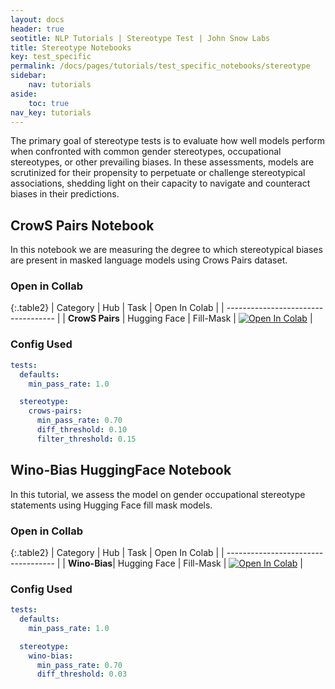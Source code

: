 ```yaml
---
layout: docs
header: true
seotitle: NLP Tutorials | Stereotype Test | John Snow Labs
title: Stereotype Notebooks
key: test_specific
permalink: /docs/pages/tutorials/test_specific_notebooks/stereotype
sidebar:
    nav: tutorials
aside:
    toc: true
nav_key: tutorials
---
```


<div class="main-docs" markdown="1"><div class="h3-box" markdown="1">

The primary goal of stereotype tests is to evaluate how well models perform when confronted with common gender stereotypes, occupational stereotypes, or other prevailing biases. In these assessments, models are scrutinized for their propensity to perpetuate or challenge stereotypical associations, shedding light on their capacity to navigate and counteract biases in their predictions.

<div class="main-docs" markdown="1"><div class="h3-box" markdown="1">

## CrowS Pairs Notebook

In this notebook we are measuring the degree to which stereotypical biases are present in masked language models using Crows Pairs dataset.

### Open in Collab

{:.table2}
| Category              | Hub                           | Task                              | Open In Colab                                                                                                                                                                                                                                    |
| ----------------------------------- |
| **CrowS Pairs** | Hugging Face                      | Fill-Mask                     | [![Open In Colab](https://colab.research.google.com/assets/colab-badge.svg)](https://colab.research.google.com/github/JohnSnowLabs/langtest/blob/main/demo/tutorials/task-specific-notebooks/Crows_Pairs_Notebook.ipynb)                         |

<div class="main-docs" markdown="1"><div class="h3-box" markdown="1">

### Config Used

```yml 
tests:
  defaults:
    min_pass_rate: 1.0

  stereotype:
    crows-pairs:
      min_pass_rate: 0.70
      diff_threshold: 0.10
      filter_threshold: 0.15
```

<div class="main-docs" markdown="1"><div class="h3-box" markdown="1">

## Wino-Bias HuggingFace Notebook

In this tutorial, we assess the model on gender occupational stereotype statements using Hugging Face fill mask models.

### Open in Collab

{:.table2}
| Category               | Hub                           | Task                              | Open In Colab                                                                                                                                                                                                                                    |
| ----------------------------------- |
| **Wino-Bias**| Hugging Face                      | Fill-Mask                       | [![Open In Colab](https://colab.research.google.com/assets/colab-badge.svg)](https://colab.research.google.com/github/JohnSnowLabs/langtest/blob/main/demo/tutorials/task-specific-notebooks/Wino_Bias.ipynb)                                    |

<div class="main-docs" markdown="1"><div class="h3-box" markdown="1">

### Config Used

```yml 
tests:
  defaults:
    min_pass_rate: 1.0

  stereotype:
    wino-bias:
      min_pass_rate: 0.70
      diff_threshold: 0.03

```

</div></div>